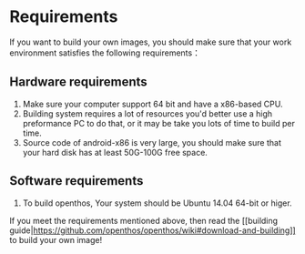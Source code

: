 # Requirements

If you want to build your own images, you should make sure that your work environment satisfies the following requirements：

## Hardware requirements

1. Make sure your computer support 64 bit and have a x86-based CPU.
2. Building system requires a lot of resources you'd better use a high preformance PC to do that, or it may be take you lots of time to build per time.
3. Source code of android-x86 is very large, you should make sure that your hard disk has at least 50G-100G free space. 

## Software requirements

1. To build openthos, Your system should be Ubuntu 14.04 64-bit or higer.

If you meet the requirements mentioned above, then read the [[building guide|https://github.com/openthos/openthos/wiki#download-and-building]] to build your own image!
